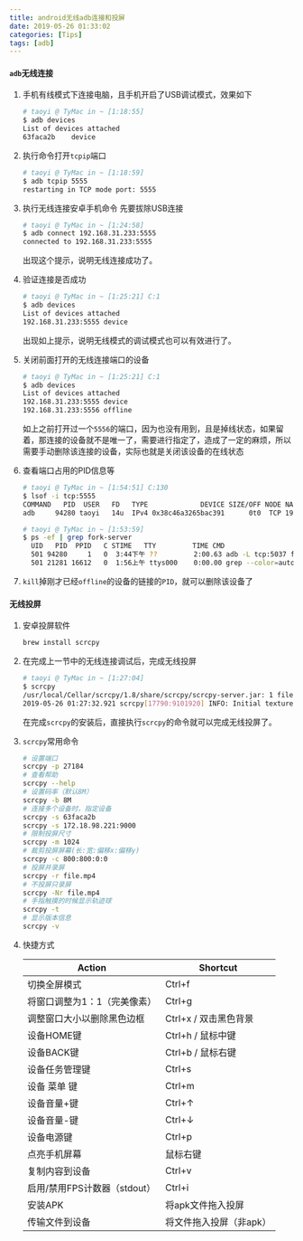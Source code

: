 ```yaml
---
title: android无线adb连接和投屏
date: 2019-05-26 01:33:02
categories: [Tips]
tags: [adb]
---
```


#### `adb`无线连接
1. 手机有线模式下连接电脑，且手机开启了USB调试模式，效果如下
    ```bash
    # taoyi @ TyMac in ~ [1:18:55] 
    $ adb devices
    List of devices attached
    63faca2b	device
    ```

  <!--more-->

2. 执行命令打开`tcpip`端口
    ```bash
    # taoyi @ TyMac in ~ [1:18:59] 
    $ adb tcpip 5555
    restarting in TCP mode port: 5555
    ```
3. 执行无线连接安卓手机命令
    先要拔除USB连接
    ```bash
    # taoyi @ TyMac in ~ [1:24:58] 
    $ adb connect 192.168.31.233:5555
    connected to 192.168.31.233:5555
    ```
    出现这个提示，说明无线连接成功了。
4. 验证连接是否成功
    ```bash
    # taoyi @ TyMac in ~ [1:25:21] C:1
    $ adb devices
    List of devices attached
    192.168.31.233:5555	device
    ```
    出现如上提示，说明无线模式的调试模式也可以有效进行了。
5. 关闭前面打开的无线连接端口的设备
    ```bash
    # taoyi @ TyMac in ~ [1:25:21] C:1
    $ adb devices
    List of devices attached
    192.168.31.233:5555	device
    192.168.31.233:5556	offline
    ```
    如上之前打开过一个`5556`的端口，因为也没有用到，且是掉线状态，如果留着，那连接的设备就不是唯一了，需要进行指定了，造成了一定的麻烦，所以需要手动删除该连接的设备，实际也就是关闭该设备的在线状态
6. 查看端口占用的PID信息等
    ```bash
    # taoyi @ TyMac in ~ [1:54:51] C:130
    $ lsof -i tcp:5555
    COMMAND   PID  USER   FD   TYPE             DEVICE SIZE/OFF NODE NAME
    adb     94280 taoyi   14u  IPv4 0x38c46a3265bac391      0t0  TCP 192.168.31.71:49360->192.168.31.233:personal-agent (ESTABLISHED)
    ```

    ```bash
    # taoyi @ TyMac in ~ [1:53:59] 
    $ ps -ef | grep fork-server
      UID   PID  PPID   C STIME   TTY         TIME CMD
      501 94280     1   0  3:44下午 ??         2:00.63 adb -L tcp:5037 fork-server server --reply-fd 5
      501 21281 16612   0  1:56上午 ttys000    0:00.00 grep --color=auto --exclude-dir=.bzr --exclude-dir=CVS --exclude-dir=.git --exclude-dir=.hg --exclude-dir=.svn fork-server
    ```
7. `kill`掉刚才已经`offline`的设备的链接的`PID`，就可以删除该设备了


#### 无线投屏
1. 安卓投屏软件
    ```bash
    brew install scrcpy
    ```
2. 在完成上一节中的无线连接调试后，完成无线投屏
    ```bash
    # taoyi @ TyMac in ~ [1:27:04] 
    $ scrcpy                
    /usr/local/Cellar/scrcpy/1.8/share/scrcpy/scrcpy-server.jar: 1 file pushed. 0.4 MB/s (19850 bytes in 0.048s)
    2019-05-26 01:27:32.921 scrcpy[17790:9101920] INFO: Initial texture: 1080x2248
    ```
    在完成`scrcpy`的安装后，直接执行`scrcpy`的命令就可以完成无线投屏了。
3. `scrcpy`常用命令
    ```bash
    # 设置端口
    scrcpy -p 27184
    # 查看帮助
    scrcpy --help
    # 设置码率（默认8M）
    scrcpy -b 8M
    # 连接多个设备时，指定设备
    scrcpy -s 63faca2b
    scrcpy -s 172.18.98.221:9000
    # 限制投屏尺寸
    scrcpy -m 1024
    # 裁剪投屏屏幕(长:宽:偏移x:偏移y)
    scrcpy -c 800:800:0:0
    # 投屏并录屏
    scrcpy -r file.mp4
    # 不投屏只录屏
    scrcpy -Nr file.mp4
    # 手指触摸的时候显示轨迹球
    scrcpy -t
    # 显示版本信息
    scrcpy -v
    ```

4. 快捷方式
    
    Action|Shortcut
    ---|---
    切换全屏模式|Ctrl+f
    将窗口调整为1：1（完美像素）|Ctrl+g
    调整窗口大小以删除黑色边框|Ctrl+x / 双击黑色背景
    设备HOME键|Ctrl+h / 鼠标中键
    设备BACK键|Ctrl+b / 鼠标右键
    设备任务管理键|Ctrl+s
    设备 菜单 键|Ctrl+m
    设备音量+键|Ctrl+↑
    设备音量-键|Ctrl+↓
    设备电源键|Ctrl+p
    点亮手机屏幕|鼠标右键
    复制内容到设备|Ctrl+v
    启用/禁用FPS计数器（stdout）|Ctrl+i
    安装APK|将apk文件拖入投屏
    传输文件到设备|将文件拖入投屏（非apk）

